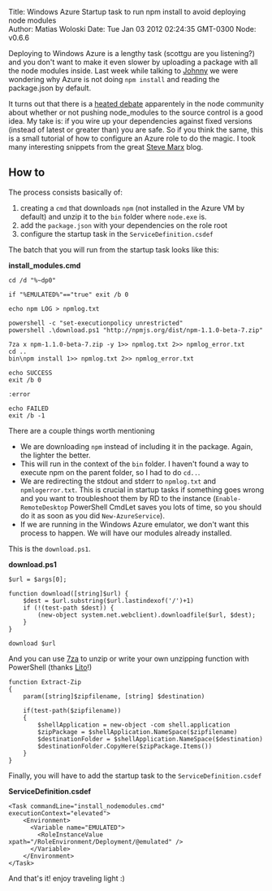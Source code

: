 Title: Windows Azure Startup task to run npm install to avoid deploying node modules  
Author: Matias Woloski
Date: Tue Jan 03 2012 02:24:35 GMT-0300
Node: v0.6.6

Deploying to Windows Azure is a lengthy task (scottgu are you listening?) and you don't want to make it even slower by uploading a package with all the node modules inside. Last week while talking to [Johnny](http://johnny.io) we were wondering why Azure is not doing `npm install` and reading the package.json by default.
 
It turns out that there is a [heated debate](http://www.mikealrogers.com/posts/nodemodules-in-git.html) apparentely in the node community about whether or not pushing node_modules to the source control is a good idea. My take is: if you wire up your dependencies against fixed versions (instead of latest or greater than) you are safe. So if you think the same, this is a small tutorial of how to configure an Azure role to do the magic. I took many interesting snippets from the great [Steve Marx](http://smarx.com) blog.

## How to

The process consists basically of: 

1. creating a `cmd` that downloads `npm` (not installed in the Azure VM by default) and unzip it to the `bin` folder where `node.exe` is. 
2. add the `package.json` with your dependencies on the role root
3. configure the startup task in the `ServiceDefinition.csdef`

The batch that you will run from the startup task looks like this:

**install_modules.cmd**

	cd /d "%~dp0"

	if "%EMULATED%"=="true" exit /b 0

	echo npm LOG > npmlog.txt

	powershell -c "set-executionpolicy unrestricted"
	powershell .\download.ps1 "http://npmjs.org/dist/npm-1.1.0-beta-7.zip"

	7za x npm-1.1.0-beta-7.zip -y 1>> npmlog.txt 2>> npmlog_error.txt
	cd ..
	bin\npm install 1>> npmlog.txt 2>> npmlog_error.txt

	echo SUCCESS
	exit /b 0

	:error

	echo FAILED
	exit /b -1

There are a couple things worth mentioning

* We are downloading `npm` instead of including it in the package. Again, the lighter the better. 
* This will run in the context of the `bin` folder. I haven't found a way to execute npm on the parent folder, so I had to do `cd..`.
* We are redirecting the stdout and stderr to `npmlog.txt` and `npmlogerror.txt`. This is crucial in startup tasks if something goes wrong and you want to troubleshoot them by RD to the instance (`Enable-RemoteDesktop` PowerShell CmdLet saves you lots of time, so you should do it as soon as you did `New-AzureService`).
* If we are running in the Windows Azure emulator, we don't want this process to happen. We will have our modules already installed.

This is the `download.ps1`.

**download.ps1**

	$url = $args[0];

	function download([string]$url) {
	    $dest = $url.substring($url.lastindexof('/')+1)
	    if (!(test-path $dest)) {
	        (new-object system.net.webclient).downloadfile($url, $dest);
	    }
	}

	download $url

And you can use [7za](http://www.7-zip.org/download.html) to unzip or write your own unzipping function with PowerShell (thanks [Lito](http://twitter.com/litodam)!)

	function Extract-Zip
	{
		param([string]$zipfilename, [string] $destination)

		if(test-path($zipfilename))
		{             
            $shellApplication = new-object -com shell.application
            $zipPackage = $shellApplication.NameSpace($zipfilename)
            $destinationFolder = $shellApplication.NameSpace($destination)
            $destinationFolder.CopyHere($zipPackage.Items())
		}
	}

Finally, you will have to add the startup task to the `ServiceDefinition.csdef`

**ServiceDefinition.csdef**

	<Task commandLine="install_nodemodules.cmd" executionContext="elevated">
	    <Environment>
	      <Variable name="EMULATED">
	        <RoleInstanceValue xpath="/RoleEnvironment/Deployment/@emulated" />
	      </Variable>
	    </Environment>
	</Task>

And that's it! enjoy traveling light :)
